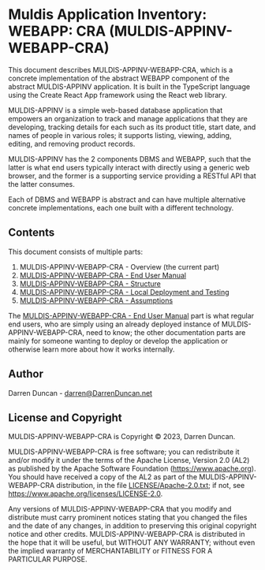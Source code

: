 # Muldis Application Inventory: WEBAPP: CRA (MULDIS-APPINV-WEBAPP-CRA)

This document describes MULDIS-APPINV-WEBAPP-CRA,
which is a concrete implementation of the abstract WEBAPP
component of the abstract MULDIS-APPINV application.
It is built in the TypeScript language using the Create React App framework
using the React web library.

MULDIS-APPINV is a simple web-based database application that empowers an
organization to track and manage applications that they are developing,
tracking details for each such as its product title, start date, and names
of people in various roles; it supports listing, viewing, adding, editing,
and removing product records.

MULDIS-APPINV has the 2 components DBMS and WEBAPP, such that the latter is
what end users typically interact with directly using a generic web
browser, and the former is a supporting service providing a RESTful API
that the latter consumes.

Each of DBMS and WEBAPP is abstract and can have multiple alternative
concrete implementations, each one built with a different technology.

## Contents

This document consists of multiple parts:

1. MULDIS-APPINV-WEBAPP-CRA - Overview (the current part)
1. [MULDIS-APPINV-WEBAPP-CRA - End User Manual](docs/Manual.md)
1. [MULDIS-APPINV-WEBAPP-CRA - Structure](docs/Structure.md)
1. [MULDIS-APPINV-WEBAPP-CRA - Local Deployment and Testing](docs/Local.md)
1. [MULDIS-APPINV-WEBAPP-CRA - Assumptions](docs/Assumptions.md)

The [MULDIS-APPINV-WEBAPP-CRA - End User Manual](docs/Manual.md)
part is what regular end users, who are simply using an already deployed
instance of MULDIS-APPINV-WEBAPP-CRA,
need to know; the other documentation parts are mainly for someone wanting
to deploy or develop the application or otherwise learn more about how it
works internally.

## Author

Darren Duncan - darren@DarrenDuncan.net

## License and Copyright

MULDIS-APPINV-WEBAPP-CRA is Copyright © 2023, Darren Duncan.

MULDIS-APPINV-WEBAPP-CRA is free software;
you can redistribute it and/or modify it under the terms of the Apache
License, Version 2.0 (AL2) as published by the Apache Software Foundation
(<https://www.apache.org>).  You should have received a copy of the
AL2 as part of the MULDIS-APPINV-WEBAPP-CRA distribution, in the file
[LICENSE/Apache-2.0.txt](../LICENSE/Apache-2.0.txt); if not, see
<https://www.apache.org/licenses/LICENSE-2.0>.

Any versions of MULDIS-APPINV-WEBAPP-CRA
that you modify and distribute must carry prominent
notices stating that you changed the files and the date of any changes, in
addition to preserving this original copyright notice and other credits.
MULDIS-APPINV-WEBAPP-CRA is distributed in the hope that it will be
useful, but WITHOUT ANY WARRANTY; without even the implied warranty of
MERCHANTABILITY or FITNESS FOR A PARTICULAR PURPOSE.
